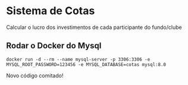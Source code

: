 # Sistema de Cotas
Calcular o lucro dos investimentos de cada participante do fundo/clube

## Rodar o Docker do Mysql
```
docker run -d --rm --name mysql-server -p 3306:3306 -e MYSQL_ROOT_PASSWORD=123456 -e MYSQL_DATABASE=cotas mysql:8.0
```

Novo código comitado!
